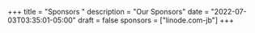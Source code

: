 +++
title = "Sponsors "
description = "Our Sponsors"
date = "2022-07-03T03:35:01-05:00"
draft = false
sponsors = ["linode.com-jb"]
+++